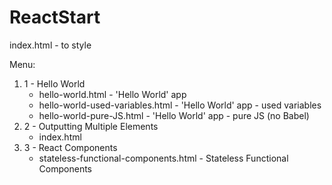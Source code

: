 # ReactStart

index.html - to style

Menu:
1. 1 - Hello World
    - hello-world.html - 'Hello World' app
    - hello-world-used-variables.html - 'Hello World' app - used variables
    - hello-world-pure-JS.html - 'Hello World' app - pure JS (no Babel)
2. 2 - Outputting Multiple Elements
    - index.html
3. 3 - React Components
    - stateless-functional-components.html - Stateless Functional Components    